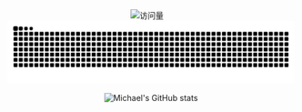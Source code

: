 <div align="center">

  <div>
    <img src="https://komarev.com/ghpvc/?username=michaelchou64&label=Views&color=orange&style=flat" alt="访问量" />&emsp;
  </div>

  <picture>
    <source media="(prefers-color-scheme: dark)" srcset="https://raw.githubusercontent.com/michaelchou64/michaelchou64/output/github-contribution-grid-snake-dark.svg">
    <source media="(prefers-color-scheme: light)" srcset="https://raw.githubusercontent.com/michaelchou64/michaelchou64/output/github-contribution-grid-snake.svg">
    <img alt="github contribution grid snake animation" src="https://raw.githubusercontent.com/michaelchou64/michaelchou64/output/github-contribution-grid-snake.svg">
  </picture>

  ![Michael's GitHub stats](https://github-readme-stats.vercel.app/api?username=michaelchou64&count_private=true@show_icons=true&theme=merko&card_width=500px)

</div> 

<!--
**michaelchou64/michaelchou64** is a ✨ _special_ ✨ repository because its `README.md` (this file) appears on your GitHub profile.

Here are some ideas to get you started:

- 🔭 I'm currently working on ...
- 🌱 I'm currently learning ...
- 👯 I'm looking to collaborate on ...
- 🤔 I'm looking for help with ...
- 💬 Ask me about ...
- 📫 How to reach me: ...
- 😄 Pronouns: ...
- ⚡ Fun fact: ...
-->
